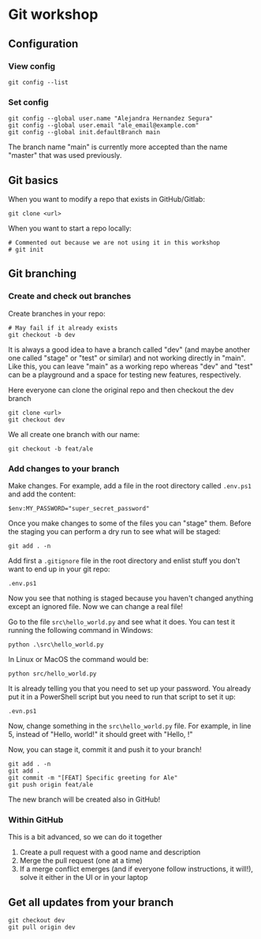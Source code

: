 # Git workshop

## Configuration

### View config

```
git config --list
```

### Set config

```
git config --global user.name "Alejandra Hernandez Segura"
git config --global user.email "ale_email@example.com"
git config --global init.defaultBranch main
```

The branch name "main" is currently more accepted than the name "master" that was used previously.

## Git basics

When you want to modify a repo that exists in GitHub/Gitlab:

```
git clone <url>
```

When you want to start a repo locally:

```
# Commented out because we are not using it in this workshop
# git init
```

## Git branching

### Create and check out branches

Create branches in your repo:

```
# May fail if it already exists
git checkout -b dev
```

It is always a good idea to have a branch called "dev" (and maybe another one called "stage" or "test" or similar) and not working directly in "main". Like this, you can leave "main" as a working repo whereas "dev" and "test" can be a playground and a space for testing new features, respectively.

Here everyone can clone the original repo and then checkout the dev branch

```
git clone <url>
git checkout dev
```

We all create one branch with our name:

```
git checkout -b feat/ale
```

### Add changes to your branch

Make changes. For example, add a file in the root directory called `.env.ps1` and add the content:

```
$env:MY_PASSWORD="super_secret_password"
```

Once you make changes to some of the files you can "stage" them. Before the staging you can perform a dry run to see what will be staged:

```
git add . -n
```

Add first a `.gitignore` file in the root directory and enlist stuff you don't want to end up in your git repo:

```
.env.ps1
```

Now you see that nothing is staged because you haven't changed anything except an ignored file. Now we can change a real file!

Go to the file `src\hello_world.py` and see what it does. You can test it running the following command in Windows:

```
python .\src\hello_world.py
```

In Linux or MacOS the command would be:

```
python src/hello_world.py
```

It is already telling you that you need to set up your password. You already put it in a PowerShell script but you need to run that script to set it up:

```
.evn.ps1
```

Now, change something in the `src\hello_world.py` file. For example, in line 5, instead of "Hello, world!" it should greet with "Hello, <your name>!"

Now, you can stage it, commit it and push it to your branch!

```
git add . -n
git add .
git commit -m "[FEAT] Specific greeting for Ale"
git push origin feat/ale
```

The new branch will be created also in GitHub!

### Within GitHub

This is a bit advanced, so we can do it together

1. Create a pull request with a good name and description
2. Merge the pull request (one at a time)
3. If a merge conflict emerges (and if everyone follow instructions, it will!), solve it either in the UI or in your laptop

## Get all updates from your branch

```
git checkout dev
git pull origin dev
```
